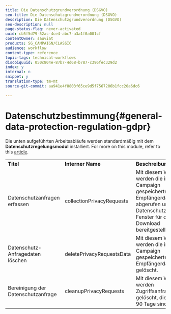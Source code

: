 ```yaml
---
title: Die Datenschutzgrundverordnung (DSGVO)
seo-title: Die Datenschutzgrundverordnung (DSGVO)
description: Die Datenschutzgrundverordnung (DSGVO)
seo-description: null
page-status-flag: never-activated
uuid: cb5f5d79-52ac-4ce4-abc7-a3a1f0a001cf
contentOwner: sauviat
products: SG_CAMPAIGN/CLASSIC
audience: workflow
content-type: reference
topic-tags: technical-workflows
discoiquuid: 050c804e-87b7-4d68-b787-c396fec329d2
index: y
internal: n
snippet: y
translation-type: tm+mt
source-git-commit: aa941e4f8803f65ce9d5f7567206b1fcc20a6dc6

---
```



# Datenschutzbestimmung{#general-data-protection-regulation-gdpr}

Die unten aufgeführten Arbeitsabläufe werden standardmäßig mit dem **Datenschutzregelungsmodul** installiert. For more on this module, refer to this [article](https://helpx.adobe.com/campaign/kb/acc-privacy.html).

<table> 
 <tbody> 
  <tr> 
   <td> <strong>Titel</strong><br /> </td> 
   <td> <strong>Interner Name</strong><br /> </td> 
   <td> <strong>Beschreibung</strong><br /> </td> 
  </tr> 
  <tr> 
   <td> <span class="uicontrol">Datenschutzanfragen erfassen</span> <br /> </td> 
   <td> <span class="uicontrol">collectionPrivacyRequests</span><br /> </td> 
   <td> Mit diesem Workflow werden die in Adobe Campaign gespeicherten Empfängerdaten abgerufen und im Datenschutzanfrage-Fenster für den Download bereitgestellt.<br /> </td> 
  </tr> 
  <tr> 
   <td> <span class="uicontrol">Datenschutz-Anfragedaten löschen</span> <br /> </td> 
   <td> <span class="uicontrol">deletePrivacyRequestsData</span><br /> </td> 
   <td> Mit diesem Workflow werden die in Adobe Campaign gespeicherten Empfängerdaten gelöscht.<br /> </td> 
  </tr> 
  <tr> 
   <td> <span class="uicontrol">Bereinigung der Datenschutzanfrage</span> <br /> </td> 
   <td> <span class="uicontrol">cleanupPrivacyRequests</span><br /> </td> 
   <td> Mit diesem Workflow werden Zugriffsanfragen gelöscht, die älter als 90 Tage sind.<br /> </td> 
  </tr> 
 </tbody> 
</table>

